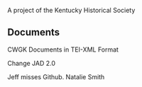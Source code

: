 A project of the Kentucky Historical Society

## Documents
CWGK Documents in TEI-XML Format

Change JAD 2.0

Jeff misses Github.
Natalie Smith 
